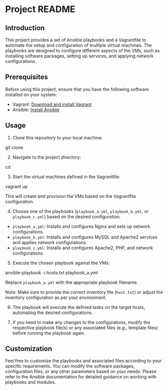# Project README

## Introduction
This project provides a set of Ansible playbooks and a Vagrantfile to automate the setup and configuration of multiple virtual machines. The playbooks are designed to configure different aspects of the VMs, such as installing software packages, setting up services, and applying network configurations.

## Prerequisites
Before using this project, ensure that you have the following software installed on your system:
- Vagrant: [Download and install Vagrant](https://www.vagrantup.com/downloads)
- Ansible: [Install Ansible](https://docs.ansible.com/ansible/latest/installation_guide/index.html)

## Usage
1. Clone this repository to your local machine:

git clone <repository-url>

2. Navigate to the project directory:

cd <project-directory>

3. Start the virtual machines defined in the Vagrantfile:

vagrant up
  
This will create and provision the VMs based on the Vagrantfile configuration.

4. Choose one of the playbooks (`playbook_a.yml`, `playbook_b.yml`, or `playbook_c.yml`) based on the desired configuration.

- `playbook_a.yml`: Installs and configures Nginx and sets up network configurations.
- `playbook_b.yml`: Installs and configures MySQL and Apache2 services and applies network configurations.
- `playbook_c.yml`: Installs and configures Apache2, PHP, and network configurations.

5. Execute the chosen playbook against the VMs:

ansible-playbook -i hosts.txt playbook_a.yml
  
Replace `playbook_a.yml` with the appropriate playbook filename.

Note: Make sure to provide the correct inventory file (`host.txt`) or adjust the inventory configuration as per your environment.

6. The playbook will execute the defined tasks on the target hosts, automating the desired configurations.

7. If you need to make any changes to the configurations, modify the respective playbook file(s) or any associated files (e.g., template files) before running the playbook again.

## Customization
Feel free to customize the playbooks and associated files according to your specific requirements. You can modify the software packages, configuration files, or any other parameters based on your needs. Please refer to the Ansible documentation for detailed guidance on working with playbooks and modules.
